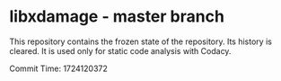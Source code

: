 # libxdamage - master branch

This repository contains the frozen state of the repository.
Its history is cleared. It is used only for static code
analysis with Codacy.

Commit Time: 1724120372